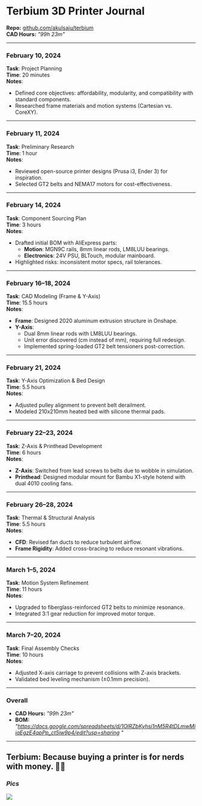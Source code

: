 # Terbium 3D Printer Journal  
**Repo:** [github.com/akulsaju/terbium](https://github.com/akulsaju/terbium)  
 **CAD Hours:** *"99h 23m"* 
  
---  


### **February 10, 2024**  
**Task**: Project Planning  
**Time**: 20 minutes  
**Notes**:  
- Defined core objectives: affordability, modularity, and compatibility with standard components.  
- Researched frame materials and motion systems (Cartesian vs. CoreXY).  

---

### **February 11, 2024**  
**Task**: Preliminary Research  
**Time**: 1 hour  
**Notes**:  
- Reviewed open-source printer designs (Prusa i3, Ender 3) for inspiration.  
- Selected GT2 belts and NEMA17 motors for cost-effectiveness.  

---

### **February 14, 2024**  
**Task**: Component Sourcing Plan  
**Time**: 3 hours  
**Notes**:  
- Drafted initial BOM with AliExpress parts:  
  - **Motion**: MGN9C rails, 8mm linear rods, LM8LUU bearings.  
  - **Electronics**: 24V PSU, BLTouch, modular mainboard.  
- Highlighted risks: inconsistent motor specs, rail tolerances.  

---

### **February 16–18, 2024**  
**Task**: CAD Modeling (Frame & Y-Axis)  
**Time**: 15.5 hours  
**Notes**:  
- **Frame**: Designed 2020 aluminum extrusion structure in Onshape.  
- **Y-Axis**:  
  - Dual 8mm linear rods with LM8LUU bearings.  
  - Unit error discovered (cm instead of mm), requiring full redesign.  
  - Implemented spring-loaded GT2 belt tensioners post-correction.  

---

### **February 21, 2024**  
**Task**: Y-Axis Optimization & Bed Design  
**Time**: 5.5 hours  
**Notes**:  
- Adjusted pulley alignment to prevent belt derailment.  
- Modeled 210x210mm heated bed with silicone thermal pads.  

---

### **February 22–23, 2024**  
**Task**: Z-Axis & Printhead Development  
**Time**: 6 hours  
**Notes**:  
- **Z-Axis**: Switched from lead screws to belts due to wobble in simulation.  
- **Printhead**: Designed modular mount for Bambu X1-style hotend with dual 4010 cooling fans.  

---

### **February 26–28, 2024**  
**Task**: Thermal & Structural Analysis  
**Time**: 5.5 hours  
**Notes**:  
- **CFD**: Revised fan ducts to reduce turbulent airflow.  
- **Frame Rigidity**: Added cross-bracing to reduce resonant vibrations.  

---

### **March 1–5, 2024**  
**Task**: Motion System Refinement  
**Time**: 11 hours  
**Notes**:  
- Upgraded to fiberglass-reinforced GT2 belts to minimize resonance.  
- Integrated 3:1 gear reduction for improved motor torque.  

---

### **March 7–20, 2024**  
**Task**: Final Assembly Checks  
**Time**: 10 hours  
**Notes**:  
- Adjusted X-axis carriage to prevent collisions with Z-axis brackets.  
- Validated bed leveling mechanism (±0.1mm precision).  
---  

### **Overall**  
- **CAD Hours:** *"99h 23m"*
- **BOM:** *"https://docs.google.com/spreadsheets/d/1OlRZbKyhsi1nM5R4tDLmwMiiqEgzE4qpPp_ct5iw9p4/edit?usp=sharing "*
---
Terbium: Because buying a printer is for nerds with money. 💸🔥  
---
### ***Pics***
<img src="https://hc-cdn.hel1.your-objectstorage.com/s/v3/a25007999b85c1815798e0bb96764b42357755cc_terbium_v1.png">

